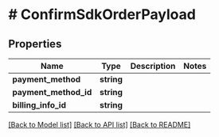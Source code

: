 # # ConfirmSdkOrderPayload

## Properties

Name | Type | Description | Notes
------------ | ------------- | ------------- | -------------
**payment_method** | **string** |  |
**payment_method_id** | **string** |  |
**billing_info_id** | **string** |  |

[[Back to Model list]](../../README.md#models) [[Back to API list]](../../README.md#endpoints) [[Back to README]](../../README.md)
